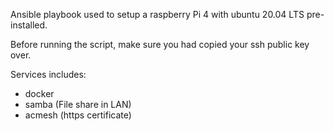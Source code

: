 Ansible playbook used to setup a raspberry Pi 4 with ubuntu 20.04 LTS pre-installed.

Before running the script, make sure you had copied your ssh public key over.

Services includes:
  - docker
  - samba (File share in LAN)
  - acmesh (https certificate)
